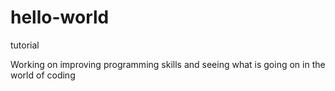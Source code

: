 # hello-world
tutorial

Working on improving programming skills and seeing what is going on in the world of coding
